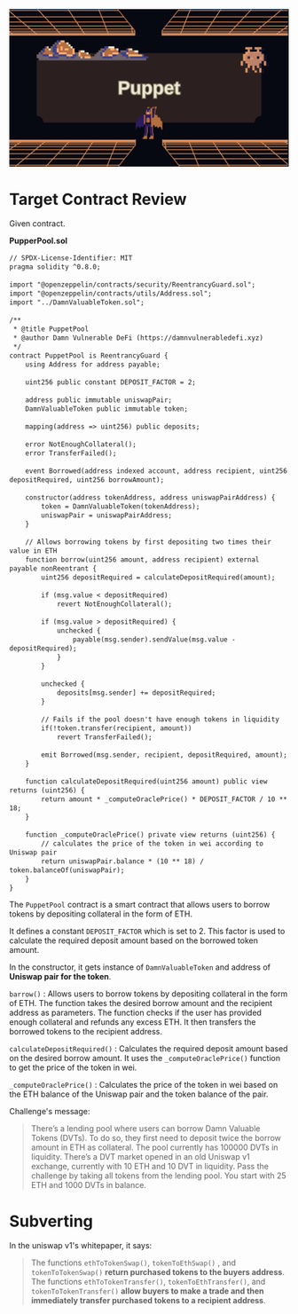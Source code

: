 <img src="https://github.com/wasny0ps/Damn-Vulnerable-DeFi/blob/main/src/8.png">

# Target Contract Review

Given contract.

**PupperPool.sol**

```solidity
// SPDX-License-Identifier: MIT
pragma solidity ^0.8.0;

import "@openzeppelin/contracts/security/ReentrancyGuard.sol";
import "@openzeppelin/contracts/utils/Address.sol";
import "../DamnValuableToken.sol";

/**
 * @title PuppetPool
 * @author Damn Vulnerable DeFi (https://damnvulnerabledefi.xyz)
 */
contract PuppetPool is ReentrancyGuard {
    using Address for address payable;

    uint256 public constant DEPOSIT_FACTOR = 2;

    address public immutable uniswapPair;
    DamnValuableToken public immutable token;

    mapping(address => uint256) public deposits;

    error NotEnoughCollateral();
    error TransferFailed();

    event Borrowed(address indexed account, address recipient, uint256 depositRequired, uint256 borrowAmount);

    constructor(address tokenAddress, address uniswapPairAddress) {
        token = DamnValuableToken(tokenAddress);
        uniswapPair = uniswapPairAddress;
    }

    // Allows borrowing tokens by first depositing two times their value in ETH
    function borrow(uint256 amount, address recipient) external payable nonReentrant {
        uint256 depositRequired = calculateDepositRequired(amount);

        if (msg.value < depositRequired)
            revert NotEnoughCollateral();

        if (msg.value > depositRequired) {
            unchecked {
                payable(msg.sender).sendValue(msg.value - depositRequired);
            }
        }

        unchecked {
            deposits[msg.sender] += depositRequired;
        }

        // Fails if the pool doesn't have enough tokens in liquidity
        if(!token.transfer(recipient, amount))
            revert TransferFailed();

        emit Borrowed(msg.sender, recipient, depositRequired, amount);
    }

    function calculateDepositRequired(uint256 amount) public view returns (uint256) {
        return amount * _computeOraclePrice() * DEPOSIT_FACTOR / 10 ** 18;
    }

    function _computeOraclePrice() private view returns (uint256) {
        // calculates the price of the token in wei according to Uniswap pair
        return uniswapPair.balance * (10 ** 18) / token.balanceOf(uniswapPair);
    }
}
```

The `PuppetPool` contract is a smart contract that allows users to borrow tokens by depositing collateral in the form of ETH.

It defines a constant `DEPOSIT_FACTOR` which is set to 2. This factor is used to calculate the required deposit amount based on the borrowed token amount.

In the constructor, it gets instance of `DamnValuableToken` and address of **Uniswap pair for the token**.

`barrow()` : Allows users to borrow tokens by depositing collateral in the form of ETH. The function takes the desired borrow amount and the recipient address as parameters. The function checks if the user has provided enough collateral and refunds any excess ETH. It then transfers the borrowed tokens to the recipient address.

`calculateDepositRequired()` : Calculates the required deposit amount based on the desired borrow amount. It uses the `_computeOraclePrice()` function to get the price of the token in wei.

`_computeOraclePrice()` : Calculates the price of the token in wei based on the ETH balance of the Uniswap pair and the token balance of the pair.


Challenge's message:

> There’s a lending pool where users can borrow Damn Valuable Tokens (DVTs). To do so, they first need to deposit twice the borrow amount in ETH as collateral. The pool currently has 100000 DVTs in liquidity.
There’s a DVT market opened in an old Uniswap v1 exchange, currently with 10 ETH and 10 DVT in liquidity.
Pass the challenge by taking all tokens from the lending pool. You start with 25 ETH and 1000 DVTs in balance.

# Subverting



In the uniswap v1's whitepaper, it says:

> The functions `ethToTokenSwap()`, `tokenToEthSwap()` , and `tokenToTokenSwap()` **return purchased tokens to the buyers address**.
The functions `ethToTokenTransfer()`, `tokenToEthTransfer()`, and `tokenToTokenTransfer()` **allow buyers to make a trade and then immediately transfer purchased tokens to a recipient address**.


